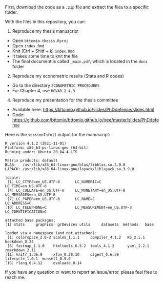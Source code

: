 First, download the code as a `.zip` file and extract the files to a specific folder.

With the files in this repository, you can:

1. Reproduce my thesis manuscript

* Open `bttomio-thesis.Rproj`
* Open `index.Rmd`
* Knit (Ctrl + Shitf + k) `index.Rmd`
* It takes some time to knit the file
* The final document is called `_main.pdf`, which is located in the `docs` folder

2. Reproduce my econometric results (Stata and R codes)

* Go to the directory `ECONOMETRIC PROCEDURES`
* For Chapter 4, use `BGVAR_2.4.3`

4. Reproduce my presentation for the thesis committee

* Available here: https://bttomio.github.io/slides/PhDdefense/slides.html
* Code: https://github.com/bttomio/bttomio.github.io/tree/master/slides/PhDdefense

Here is the `sessionInfo()` output for the manuscript:

```
R version 4.1.2 (2021-11-01)
Platform: x86_64-pc-linux-gnu (64-bit)
Running under: Ubuntu 20.04.4 LTS

Matrix products: default
BLAS:   /usr/lib/x86_64-linux-gnu/blas/libblas.so.3.9.0
LAPACK: /usr/lib/x86_64-linux-gnu/lapack/liblapack.so.3.9.0

locale:
 [1] LC_CTYPE=en_US.UTF-8       LC_NUMERIC=C               LC_TIME=en_US.UTF-8       
 [4] LC_COLLATE=en_US.UTF-8     LC_MONETARY=en_US.UTF-8    LC_MESSAGES=en_US.UTF-8   
 [7] LC_PAPER=en_US.UTF-8       LC_NAME=C                  LC_ADDRESS=C              
[10] LC_TELEPHONE=C             LC_MEASUREMENT=en_US.UTF-8 LC_IDENTIFICATION=C       

attached base packages:
[1] stats     graphics  grDevices utils     datasets  methods   base     

loaded via a namespace (and not attached):
 [1] colorspace_2.0-2 scales_1.1.1     compiler_4.1.2   R6_2.5.1         bookdown_0.24   
 [6] fastmap_1.1.0    htmltools_0.5.2  tools_4.1.2      yaml_2.2.1       rmarkdown_2.11  
[11] knitr_1.36.9     xfun_0.28.10     digest_0.6.29    lifecycle_1.0.1  munsell_0.5.0   
[16] rlang_0.4.12     evaluate_0.14
```

If you have any question or want to report an issue/error, please feel free to reach me.
